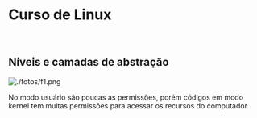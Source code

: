 # Curso de Linux

​	

## Níveis e camadas de abstração 

![./fotos/f1.png]()

No modo usuário são poucas as permissões, porém códigos em modo kernel tem muitas permissões para acessar os recursos do computador.

